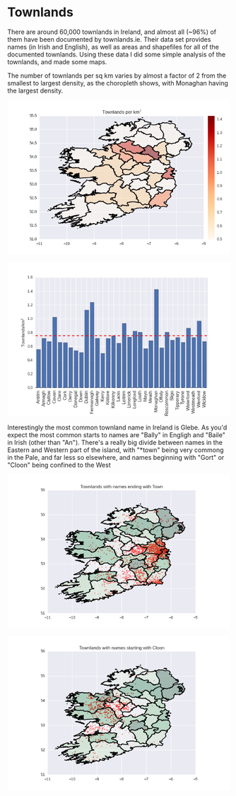 # Townlands

There are around 60,000 townlands in Ireland, and almost all (~96%) of them have been documented by townlands.ie. Their data set provides names (in Irish and English), as well as areas and shapefiles for all of the documented townlands. Using these data I did some simple analysis of the townlands, and made some maps.

The number of townlands per sq km varies by almost a factor of 2 from the smallest to largest density, as the choropleth shows, with Monaghan having the largest density.

![alt tag](https://github.com/neal-o-r/townlands/blob/master/choropleth.png)

![alt tag](https://github.com/neal-o-r/townlands/blob/master/twnlnds_area.png)


Interestingly the most common townland name in Ireland is Glebe. As you'd expect the most common starts to names are "Bally" in Engligh and "Baile" in Irish (other than "An"). There's a really big divide between names in the Eastern and Western part of the island, with "*town" being very commong in the Pale, and far less so elsewhere, and names beginning with "Gort" or "Cloon" being confined to the West

![alt tag](https://github.com/neal-o-r/townlands/blob/master/town_end.png)

![alt tag](https://github.com/neal-o-r/townlands/blob/master/cloon_start.png)

